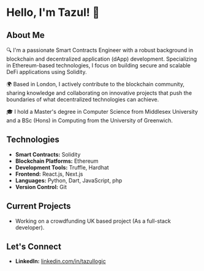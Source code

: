 # Hello, I'm Tazul! 👋

## About Me
🔍 I'm a passionate Smart Contracts Engineer with a robust background in blockchain and decentralized application (dApp) development. Specializing in Ethereum-based technologies, I focus on building secure and scalable DeFi applications using Solidity.

🌍 Based in London, I actively contribute to the blockchain community, sharing knowledge and collaborating on innovative projects that push the boundaries of what decentralized technologies can achieve.

🎓 I hold a Master's degree in Computer Science from Middlesex University and a BSc (Hons) in Computing from the University of Greenwich.

## Technologies
- **Smart Contracts:** Solidity
- **Blockchain Platforms:** Ethereum
- **Development Tools:** Truffle, Hardhat
- **Frontend:** React.js, Next.js
- **Languages:** Python, Dart, JavaScript, php
- **Version Control:** Git

## Current Projects
- Working on a crowdfunding UK based project (As a full-stack developer). 

## Let's Connect
- **LinkedIn:** [linkedin.com/in/tazullogic](https://www.linkedin.com/in/tazullogic)

